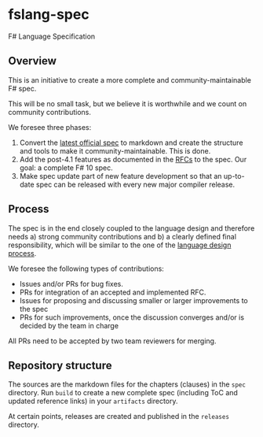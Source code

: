 # fslang-spec
F# Language Specification

## Overview

This is an initiative to create a more complete and community-maintainable F# spec.

This will be no small task, but we believe it is worthwhile and we count on community contributions.

We foresee three phases:
1. Convert the [latest official spec](https://fsharp.org/specs/language-spec/4.1/FSharpSpec-4.1-latest.pdf) to markdown and create the structure and tools to make it community-maintainable. This is done.
2. Add the post-4.1 features as documented in the [RFCs](https://github.com/fsharp/fslang-design/) to the spec. Our goal: a complete F# 10 spec.
3. Make spec update part of new feature development so that an up-to-date spec can be released with every new major compiler release.

## Process

The spec is in the end closely coupled to the language design and therefore needs a) strong community contributions and b) a clearly defined final responsibility, which will be similar to the one of the [language design process](https://github.com/fsharp/fslang-design?tab=readme-ov-file#who-is-in-charge).

We foresee the following types of contributions:

- Issues and/or PRs for bug fixes.
- PRs for integration of an accepted and implemented RFC.
- Issues for proposing and discussing smaller or larger improvements to the spec
- PRs for such improvements, once the discussion converges and/or is decided by the team in charge

All PRs need to be accepted by two team reviewers for merging.

## Repository structure

The sources are the markdown files for the chapters (clauses) in the `spec` directory.
Run `build` to create a new complete spec (including ToC and updated reference links) in your `artifacts` directory.

At certain points, releases are created and published in the `releases` directory.

